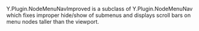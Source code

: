 Y.Plugin.NodeMenuNavImproved is a subclass of Y.Plugin.NodeMenuNav which fixes improper hide/show of submenus and 
displays scroll bars on menu nodes taller than the viewport.